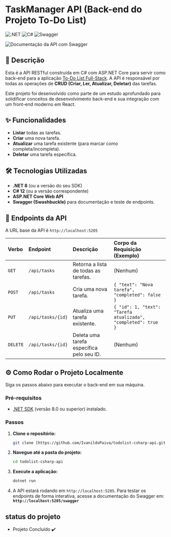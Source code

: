 # TaskManager API (Back-end do Projeto To-Do List)

![.NET](https://img.shields.io/badge/.NET-8.0-512BD4?style=for-the-badge&logo=dotnet)
![C#](https://img.shields.io/badge/C%23-12.0-239120?style=for-the-badge&logo=c-sharp&logoColor=white)
![Swagger](https://img.shields.io/badge/Swagger-UI-85EA2D?style=for-the-badge&logo=swagger&logoColor=black)

![Documentação da API com Swagger](https://i.imgur.com/hKKutwu.png)

## 📝 Descrição

Esta é a API RESTful construída em C# com ASP.NET Core para servir como back-end para a aplicação [To-Do List Full-Stack](https://github.com/IvanildoPaiva/todolist-csharp-api.git). A API é responsável por todas as operações de **CRUD (Criar, Ler, Atualizar, Deletar)** das tarefas.

Este projeto foi desenvolvido como parte de um estudo aprofundado para solidificar conceitos de desenvolvimento back-end e sua integração com um front-end moderno em React.

## ✨ Funcionalidades

- **Listar** todas as tarefas.
- **Criar** uma nova tarefa.
- **Atualizar** uma tarefa existente (para marcar como completa/incompleta).
- **Deletar** uma tarefa específica.

## 🛠️ Tecnologias Utilizadas

* **.NET 8** (ou a versão do seu SDK)
* **C# 12** (ou a versão correspondente)
* **ASP.NET Core Web API**
* **Swagger (Swashbuckle)** para documentação e teste de endpoints.

## 🚀 Endpoints da API

A URL base da API é `http://localhost:5205`

| Verbo  | Endpoint           | Descrição                                 | Corpo da Requisição (Exemplo)                                |
| :----- | :----------------- | :---------------------------------------- | :----------------------------------------------------------- |
| `GET`  | `/api/tasks`       | Retorna a lista de todas as tarefas.      | (Nenhum)                                                     |
| `POST` | `/api/tasks`       | Cria uma nova tarefa.                     | `{ "text": "Nova tarefa", "completed": false }`              |
| `PUT`  | `/api/tasks/{id}`  | Atualiza uma tarefa existente.            | `{ "id": 1, "text": "Tarefa atualizada", "completed": true }` |
| `DELETE`| `/api/tasks/{id}` | Deleta uma tarefa específica pelo seu ID. | (Nenhum)                                                     |

## ⚙️ Como Rodar o Projeto Localmente

Siga os passos abaixo para executar o back-end em sua máquina.

### Pré-requisitos

- [.NET SDK](https://dotnet.microsoft.com/download) (versão 8.0 ou superior) instalado.

### Passos

1.  **Clone o repositório:**
    ```bash
    git clone [https://github.com/IvanildoPaiva/todolist-csharp-api.git)
    ```

2.  **Navegue até a pasta do projeto:**
    ```bash
    cd todolist-csharp-api
    ```

3.  **Execute a aplicação:**
    ```bash
    dotnet run
    ```

4.  A API estará rodando em `http://localhost:5205`. Para testar os endpoints de forma interativa, acesse a documentação do Swagger em:
    **`http://localhost:5205/swagger`**

## status do projeto

- Projeto Concluído ✔️
